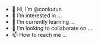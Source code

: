 - 👋 Hi, I’m @conkutun
- 👀 I’m interested in ...
- 🌱 I’m currently learning ...
- 💞️ I’m looking to collaborate on ...
- 📫 How to reach me ...

<!---
conkutun/conkutun is a ✨ special ✨ repository because its `README.md` (this file) appears on your GitHub profile.
You can click the Preview link to take a look at your changes.
--->
